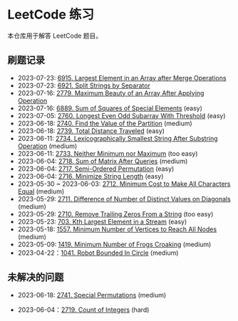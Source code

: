 # LeetCode 练习

本仓库用于解答 LeetCode 题目。

## 刷题记录

- 2023-07-23: [6915. Largest Element in an Array after Merge Operations][6915]
- 2023-07-23: [6921. Split Strings by Separator][6921]
- 2023-07-16: [2779. Maximum Beauty of an Array After Applying Operation][2779]
- 2023-07-16: [6889. Sum of Squares of Special Elements][6889] (easy)
- 2023-07-05: [2760. Longest Even Odd Subarray With Threshold][2760] (easy)
- 2023-06-18: [2740. Find the Value of the Partition][2740] (medium)
- 2023-06-18: [2739. Total Distance Traveled][2739] (easy)
- 2023-06-11: [2734. Lexicographically Smallest String After Substring Operation][2734] (medium)
- 2023-06-11: [2733. Neither Minimum nor Maximum][2733] (too easy)
- 2023-06-04: [2718. Sum of Matrix After Queries][2718] (medium)
- 2023-06-04: [2717. Semi-Ordered Permutation][2717] (easy)
- 2023-06-04: [2716. Minimize String Length][2716] (easy)
- 2023-05-30 ~ 2023-06-03: [2712. Minimum Cost to Make All Characters Equal][2712] (medium)
- 2023-05-29: [2711. Difference of Number of Distinct Values on Diagonals][2711] (medium)
- 2023-05-29: [2710. Remove Trailing Zeros From a String][2710] (too easy)
- 2023-05-23: [703. Kth Largest Element in a Stream][703] (easy)
- 2023-05-18: [1557. Minimum Number of Vertices to Reach All Nodes][1557] (medium)
- 2023-05-09: [1419. Minimum Number of Frogs Croaking][1419] (medium)
- 2023-04-22：[1041. Robot Bounded In Circle][1041] (medium)

## 未解决的问题

- 2023-06-18: [2741. Special Permutations][2741] (medium)
- 2023-06-04：[2719. Count of Integers][2719] (hard)

  [6915]: https://leetcode.com/contest/weekly-contest-355/problems/largest-element-in-an-array-after-merge-operations/
  [6921]: https://leetcode.com/contest/weekly-contest-355/problems/split-strings-by-separator/
  [6889]: https://leetcode.com/contest/weekly-contest-354/problems/sum-of-squares-of-special-elements/
  [2779]: https://leetcode.com/contest/weekly-contest-354/problems/maximum-beauty-of-an-array-after-applying-operation/
  [2760]: https://leetcode.com/contest/weekly-contest-352/problems/longest-even-odd-subarray-with-threshold/
  [2741]: https://leetcode.com/contest/weekly-contest-350/problems/special-permutations/
  [2740]: https://leetcode.com/contest/weekly-contest-350/problems/find-the-value-of-the-partition/
  [2739]: https://leetcode.com/contest/weekly-contest-350/problems/total-distance-traveled/
  [2734]: https://leetcode.com/contest/weekly-contest-349/problems/lexicographically-smallest-string-after-substring-operation/
  [2733]: https://leetcode.com/contest/weekly-contest-349/problems/neither-minimum-nor-maximum/
  [2719]: https://leetcode.com/contest/weekly-contest-348/problems/count-of-integers/
  [2718]: https://leetcode.com/contest/weekly-contest-348/problems/sum-of-matrix-after-queries/
  [2717]: https://leetcode.com/contest/weekly-contest-348/problems/semi-ordered-permutation/
  [2716]: https://leetcode.com/contest/weekly-contest-348/problems/minimize-string-length/
  [2712]: https://leetcode.com/contest/weekly-contest-347/problems/minimum-cost-to-make-all-characters-equal/
  [2711]: https://leetcode.com/contest/weekly-contest-347/problems/difference-of-number-of-distinct-values-on-diagonals/
  [2710]: https://leetcode.com/contest/weekly-contest-347/problems/remove-trailing-zeros-from-a-string/
  [703]: https://leetcode.com/problems/kth-largest-element-in-a-stream/
  [1557]: https://leetcode.com/problems/minimum-number-of-vertices-to-reach-all-nodes/
  [1419]: https://leetcode.com/problems/minimum-number-of-frogs-croaking/
  [1041]: https://leetcode.com/problems/robot-bounded-in-circle/
